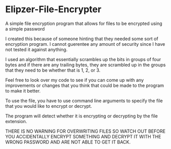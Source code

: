 # Elipzer-File-Encrypter
A simple file encryption program that allows for files to be encrypted using a simple password

I created this because of someone hinting that they needed some sort of encryption program. I cannot guerentee any amount of security since I have not tested it against anything.

I used an algorithm that essentially scrambles up the bits in groups of four bytes and if there are any trailing bytes, they are scrambled up in the groups that they need to be whether that is 1, 2, or 3.

Feel free to look over my code to see if you can come up with any improvements or changes that you think that could be made to the program to make it better.

To use the file, you have to use command line arguments to specify the file that you would like to encrypt or decrypt.

The program will detect whether it is encrypting or decrypting by the file extension.

THERE IS NO WARNING FOR OVERWRITING FILES SO WATCH OUT BEFORE YOU ACCIDENTALLY ENCRYPT SOMETHING AND DECRYPT IT WITH THE WRONG PASSWORD AND ARE NOT ABLE TO GET IT BACK.
